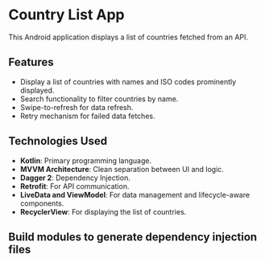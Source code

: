 # Country List App

This Android application displays a list of countries fetched from an API.

## Features
- Display a list of countries with names and ISO codes prominently displayed.
- Search functionality to filter countries by name.
- Swipe-to-refresh for data refresh.
- Retry mechanism for failed data fetches.

## Technologies Used
- **Kotlin**: Primary programming language.
- **MVVM Architecture**: Clean separation between UI and logic.
- **Dagger 2**: Dependency Injection.
- **Retrofit**: For API communication.
- **LiveData and ViewModel**: For data management and lifecycle-aware components.
- **RecyclerView**: For displaying the list of countries.

## Build modules to generate dependency injection files

